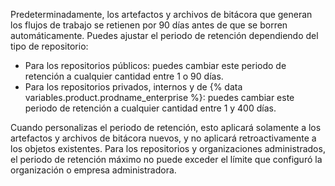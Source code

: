 Predeterminadamente, los artefactos y archivos de bitácora que generan los flujos de trabajo se retienen por 90 días antes de que se borren automáticamente. Puedes ajustar el periodo de retención dependiendo del tipo de repositorio:

- Para los repositorios públicos: puedes cambiar este periodo de retención a cualquier cantidad entre 1 o 90 días.
- Para los repositorios privados, internos y de {% data variables.product.prodname_enterprise %}: puedes cambiar este periodo de retención a cualquier cantidad entre 1 y 400 días.

Cuando personalizas el periodo de retención, esto aplicará solamente a los artefactos y archivos de bitácora nuevos, y no aplicará retroactivamente a los objetos existentes. Para los repositorios y organizaciones administrados, el periodo de retención máximo no puede exceder el límite que configuró la organización o empresa administradora.
